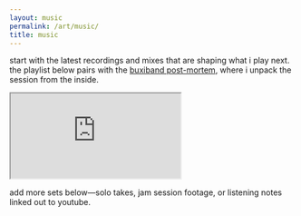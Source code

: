 ```yaml
---
layout: music
permalink: /art/music/
title: music
---
```


start with the latest recordings and mixes that are shaping what i play next. the playlist below pairs with the [buxiband post-mortem](https://www.rohanprasad.org/blog/2023/2023-11-band-album-is-out/), where i unpack the session from the inside.

<div class="embed-responsive embed-responsive-16by9 mb-4">
  <iframe
    class="embed-responsive-item"
    src="https://www.youtube.com/embed/videoseries?list=PLLmNtQG2epzFG2PwtDTz4U9OVDCsiJGG8"
    title="補習BAND playlist"
    allow="accelerometer; autoplay; clipboard-write; encrypted-media; gyroscope; picture-in-picture; web-share"
    allowfullscreen
    loading="lazy"
  ></iframe>
</div>

add more sets below—solo takes, jam session footage, or listening notes linked out to youtube.
